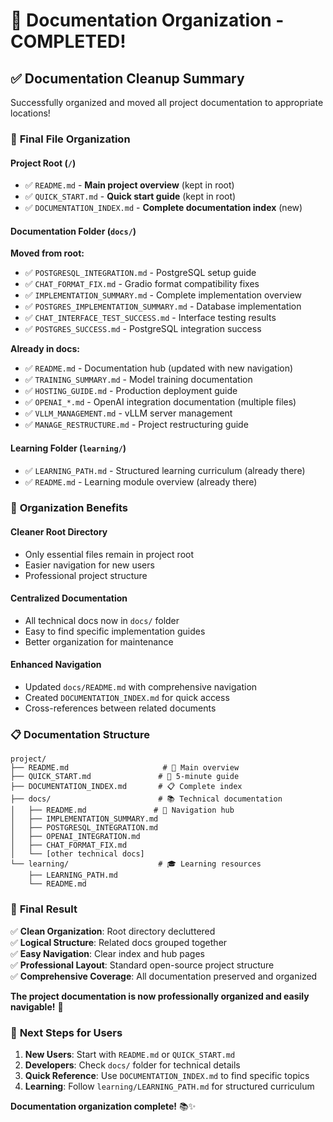 # 📁 Documentation Organization - COMPLETED!

## ✅ **Documentation Cleanup Summary**

Successfully organized and moved all project documentation to appropriate locations!

### 📂 **Final File Organization**

#### **Project Root** (`/`)
- ✅ `README.md` - **Main project overview** (kept in root)
- ✅ `QUICK_START.md` - **Quick start guide** (kept in root)
- ✅ `DOCUMENTATION_INDEX.md` - **Complete documentation index** (new)

#### **Documentation Folder** (`docs/`)
**Moved from root:**
- ✅ `POSTGRESQL_INTEGRATION.md` - PostgreSQL setup guide
- ✅ `CHAT_FORMAT_FIX.md` - Gradio format compatibility fixes  
- ✅ `IMPLEMENTATION_SUMMARY.md` - Complete implementation overview
- ✅ `POSTGRES_IMPLEMENTATION_SUMMARY.md` - Database implementation
- ✅ `CHAT_INTERFACE_TEST_SUCCESS.md` - Interface testing results
- ✅ `POSTGRES_SUCCESS.md` - PostgreSQL integration success

**Already in docs:**
- ✅ `README.md` - Documentation hub (updated with new navigation)
- ✅ `TRAINING_SUMMARY.md` - Model training documentation
- ✅ `HOSTING_GUIDE.md` - Production deployment guide
- ✅ `OPENAI_*.md` - OpenAI integration documentation (multiple files)
- ✅ `VLLM_MANAGEMENT.md` - vLLM server management
- ✅ `MANAGE_RESTRUCTURE.md` - Project restructuring guide

#### **Learning Folder** (`learning/`)
- ✅ `LEARNING_PATH.md` - Structured learning curriculum (already there)
- ✅ `README.md` - Learning module overview (already there)

### 🎯 **Organization Benefits**

#### **Cleaner Root Directory**
- Only essential files remain in project root
- Easier navigation for new users
- Professional project structure

#### **Centralized Documentation**
- All technical docs now in `docs/` folder  
- Easy to find specific implementation guides
- Better organization for maintenance

#### **Enhanced Navigation**
- Updated `docs/README.md` with comprehensive navigation
- Created `DOCUMENTATION_INDEX.md` for quick access
- Cross-references between related documents

### 📋 **Documentation Structure**

```
project/
├── README.md                     # 📖 Main overview
├── QUICK_START.md               # 🚀 5-minute guide  
├── DOCUMENTATION_INDEX.md       # 📋 Complete index
├── docs/                        # 📚 Technical documentation
│   ├── README.md               # 🧭 Navigation hub
│   ├── IMPLEMENTATION_SUMMARY.md
│   ├── POSTGRESQL_INTEGRATION.md
│   ├── OPENAI_INTEGRATION.md
│   ├── CHAT_FORMAT_FIX.md
│   └── [other technical docs]
└── learning/                    # 🎓 Learning resources
    ├── LEARNING_PATH.md
    └── README.md
```

### 🎊 **Final Result**

✅ **Clean Organization**: Root directory decluttered  
✅ **Logical Structure**: Related docs grouped together  
✅ **Easy Navigation**: Clear index and hub pages  
✅ **Professional Layout**: Standard open-source project structure  
✅ **Comprehensive Coverage**: All documentation preserved and organized  

**The project documentation is now professionally organized and easily navigable!** 🌟

### 🎯 **Next Steps for Users**

1. **New Users**: Start with `README.md` or `QUICK_START.md`
2. **Developers**: Check `docs/` folder for technical details  
3. **Quick Reference**: Use `DOCUMENTATION_INDEX.md` to find specific topics
4. **Learning**: Follow `learning/LEARNING_PATH.md` for structured curriculum

**Documentation organization complete!** 📚✨